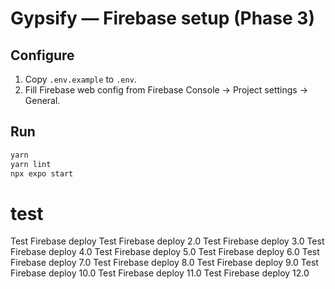# Gypsify — Firebase setup (Phase 3)

## Configure

1. Copy `.env.example` to `.env`.
2. Fill Firebase web config from Firebase Console → Project settings → General.

## Run

```bash
yarn
yarn lint
npx expo start
```

# test

Test Firebase deploy
Test Firebase deploy 2.0
Test Firebase deploy 3.0
Test Firebase deploy 4.0
Test Firebase deploy 5.0
Test Firebase deploy 6.0
Test Firebase deploy 7.0
Test Firebase deploy 8.0
Test Firebase deploy 9.0
Test Firebase deploy 10.0
Test Firebase deploy 11.0
Test Firebase deploy 12.0

